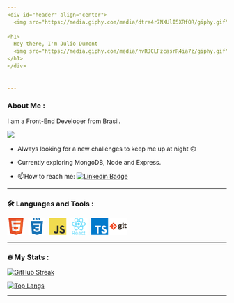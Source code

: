 ```yaml
---
<div id="header" align="center">
  <img src="https://media.giphy.com/media/dtra4r7NXUlI5XRfOR/giphy.gif" width="100"/>

<h1>
  Hey there, I'm Julio Dumont
  <img src="https://media.giphy.com/media/hvRJCLFzcasrR4ia7z/giphy.gif" width="30px"/>
</h1>
</div>


---
```


### About Me :

I am a Front-End Developer from Brasil.

<div align="left">
  <img src="https://media.giphy.com/media/scZPhLqaVOM1qG4lT9/giphy.gif" width="100" height="auto"/>  
</div>  

-  Always looking for a new challenges to keep me up at night :upside_down_face:

-  Currently exploring MongoDB, Node and Express.

- :mailbox:How to reach me: [![Linkedin Badge](https://img.shields.io/badge/-juliodumont-blue?style=flat&logo=Linkedin&logoColor=white)](https://www.linkedin.com/in/julio-dumont/)

--- 

### :hammer_and_wrench: Languages and Tools :

<div>
  <img  src="https://github.com/devicons/devicon/blob/master/icons/html5/html5-original.svg" title="HTML5" alt="HTML" width="40" height="40"/>&nbsp;
  <img  src="https://github.com/devicons/devicon/blob/master/icons/css3/css3-plain-wordmark.svg"  title="CSS3" alt="CSS" width="40" height="40"/>&nbsp;
  <img  src="https://github.com/devicons/devicon/blob/master/icons/javascript/javascript-original.svg" title="JavaScript" alt="JavaScript" width="40" height="40"/>&nbsp;
  <img  src="https://github.com/devicons/devicon/blob/master/icons/react/react-original-wordmark.svg" title="React" alt="React" width="40" height="40"/>&nbsp;
  <img  src="https://github.com/devicons/devicon/blob/master/icons/typescript/typescript-original.svg" title="TypeScript" **alt="TypeScript" width="40" height="40"/>
  <img  src="https://github.com/devicons/devicon/blob/master/icons/git/git-original-wordmark.svg" title="Git" **alt="Git" width="40" height="40"/>
</div>

---

### :fire: My Stats :

[![GitHub Streak](http://github-readme-streak-stats.herokuapp.com?user=juliodumont&theme=tokyonight)](https://git.io/streak-stats)

[![Top Langs](https://github-readme-stats.vercel.app/api/top-langs/?username=juliodumont&show_icons=true&count_private=true&layout=compact&theme=tokyonight)](https://github.com/anuraghazra/github-readme-stats)

---
